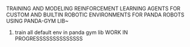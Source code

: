 TRAINING AND MODELING REINFORCEMENT LEARNING AGENTS FOR CUSTOM AND BUILTIN ROBOTIC ENVIRONMENTS FOR PANDA ROBOTS USING PANDA-GYM LIB~


1. train all default env in panda gym lib
WORK IN PROGRESSSSSSSSSSSSSS
